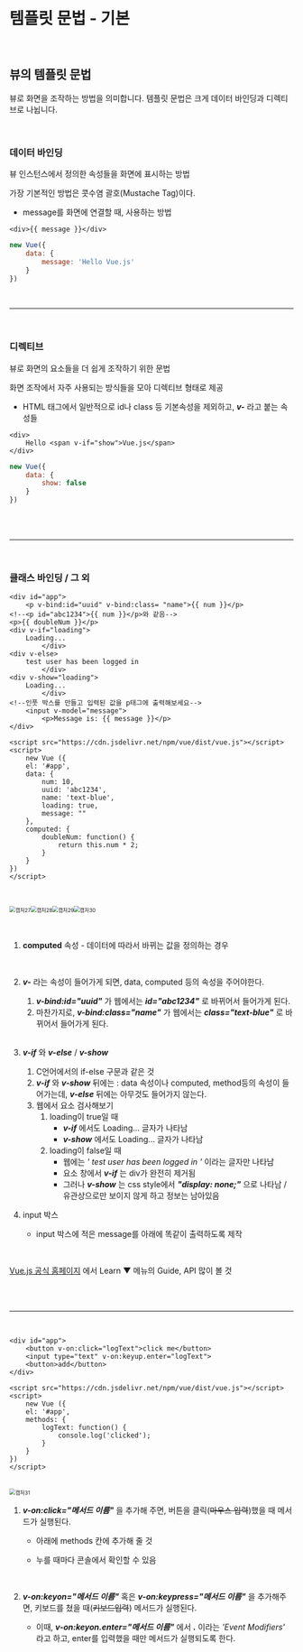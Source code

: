 # 템플릿 문법 - 기본

<br>

## 뷰의 템플릿 문법

뷰로 화면을 조작하는 방법을 의미합니다. 템플릿 문법은 크게 데이터 바인딩과 디렉티브로 나뉩니다.

<br>

### 데이터 바인딩

뷰 인스턴스에서 정의한 속성들을 화면에 표시하는 방법

가장 기본적인 방법은 콧수염 괄호(Mustache Tag)이다.

+ message를 화면에 연결할 때, 사용하는 방법

```vue
<div>{{ message }}</div>
```

```javascript
new Vue({
    data: {
        message: 'Hello Vue.js'
    }
})
```

<br>

-----

<br>

### 디렉티브

뷰로 화면의 요소들을 더 쉽게 조작하기 위한 문법

화면 조작에서 자주 사용되는 방식들을 모아 디렉티브 형태로 제공

+ HTML 태그에서 일반적으로 id나 class 등 기본속성을 제외하고, **_v-_** 라고 붙는 속성들

```vue
<div>
	Hello <span v-if="show">Vue.js</span>
</div>
```

```javascript
new Vue({
    data: {
        show: false
    }
})
```

<br><br>

-----

<br>

### 클래스 바인딩 / 그 외

```vue
<div id="app">
    <p v-bind:id="uuid" v-bind:class= "name">{{ num }}</p>
<!--<p id="abc1234">{{ num }}</p>와 같음-->
<p>{{ doubleNum }}</p>
<div v-if="loading">
    Loading...
        </div>
<div v-else>
    test user has been logged in
        </div>
<div v-show="loading">
    Loading...
        </div>
<!--인풋 박스를 만들고 입력된 값을 p태그에 출력해보세요-->
    <input v-model="message">
        <p>Message is: {{ message }}</p>
</div>

<script src="https://cdn.jsdelivr.net/npm/vue/dist/vue.js"></script>
<script>
    new Vue ({
    el: '#app',
    data: {
        num: 10,
        uuid: 'abc1234',
        name: 'text-blue',
        loading: true,
        message: "" 
    },
    computed: {
        doubleNum: function() {
            return this.num * 2;
        }
    }
})
</script>
```

<br>

<img src="./캡처27.PNG" alt="캡처27" style="zoom: 65%;" /><img src="./캡처28.PNG" alt="캡처28" style="zoom: 65%;" /><img src="./캡처29.PNG" alt="캡처29" style="zoom: 65%;" /><img src="./캡처30.PNG" alt="캡처30" style="zoom: 65%;" />

<br>

1. **computed** 속성 - 데이터에 따라서 바뀌는 값을 정의하는 경우

   <br>

2. **_v-_** 라는 속성이 들어가게 되면, data, computed 등의 속성을 주어야한다.

   1. **_v-bind:id="uuid"_** 가 웹에서는 **_id="abc1234"_** 로 바뀌어서 들어가게 된다.
   2. 마찬가지로, **_v-bind:class="name"_** 가 웹에서는 **_class="text-blue"_** 로 바뀌어서 들어가게 된다.

   <br>

3. **_v-if_** 와 **_v-else_** / **_v-show_**

   1. C언어에서의 if-else 구문과 같은 것
   2. **_v-if_** 와 **_v-show_** 뒤에는 : data 속성이나 computed, method등의 속성이 들어가는데, **_v-else_** 뒤에는 아무것도 들어가지 않는다.
   3. 웹에서 요소 검사해보기
      1. loading이 true일 때
         + **_v-if_** 에서도 Loading... 글자가 나타남
         + **_v-show_** 에서도 Loading... 글자가 나타남
      2. loading이 false일 때
         + 웹에는 *' test user has been logged in '* 이라는 글자만 나타남
         + 요소 창에서 **_v-if_** 는 div가 완전히 제거됨
         + 그러나 **_v-show_** 는 css style에서 **_"display: none;"_** 으로 나타남 / 유관상으로만 보이지 않게 하고 정보는 남아있음

4. input 박스

   + input 박스에 적은 message를 아래에 똑같이 출력하도록 제작

<br>

[Vue.js 공식 홈페이지](https://vuejs.org/) 에서 Learn ▼ 메뉴의 Guide, API 많이 볼 것

<br><br>

-----

<br>

```vue
<div id="app">
    <button v-on:click="logText">click me</button>
    <input type="text" v-on:keyup.enter="logText">
    <button>add</button>
</div>

<script src="https://cdn.jsdelivr.net/npm/vue/dist/vue.js"></script>
<script>
    new Vue ({
    el: '#app',
    methods: {
        logText: function() {
            console.log('clicked');
        }
    }
})
</script>
```

<br>

<img src="./캡처31.PNG" alt="캡처31" style="zoom: 65%;" />



1. **_v-on:click="메서드 이름"_** 을 추가해 주면, 버튼을 클릭(~~마우스 입력~~)했을 때 메서드가 실행된다.

   + 아래에 methods 칸에 추가해 줄 것

   + 누를 때마다 콘솔에서 확인할 수 있음

     <br>

2. **_v-on:keyon="메서드 이름"_** 혹은 **_v-on:keypress="메서드 이름"_** 을 추가해주면, 키보드를 쳤을 때(~~키보드입력~~) 메서드가 실행된다.

   + 이때, **_v-on:keyon.enter="메서드 이름"_** 에서 **_._** 이라는 *'Event Modifiers'* 라고 하고, enter를 입력했을 때만 메서드가 실행되도록 한다.

